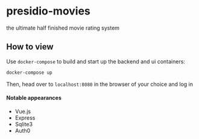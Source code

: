 presidio-movies
=====================

the ultimate half finished movie rating system

## How to view

Use `docker-compose` to build and start up the backend and ui containers:
```bash
docker-compose up

```

Then, head over to `localhost:8080` in the browser of your choice and log in


#### Notable appearances
- Vue.js
- Express
- Sqlite3
- Auth0